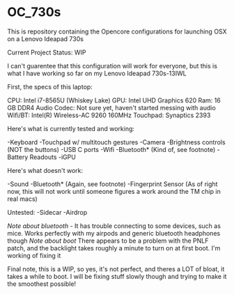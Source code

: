 # OC_730s
This is repository containing the Opencore configurations for launching OSX on a Lenovo Ideapad 730s

Current Project Status: WIP

I can't guarentee that this configuration will work for everyone, but this is what I have working so far on my Lenovo Ideapad 730s-13IWL

First, the specs of this laptop:


CPU:            Intel i7-8565U (Whiskey Lake)
GPU:            Intel UHD Graphics 620
Ram:            16 GB DDR4
Audio Codec:    Not sure yet, haven't started messing with audio
Wifi/BT:        Intel(R) Wireless-AC 9260 160MHz
Touchpad:       Synaptics 2393


Here's what is currently tested and working:

-Keyboard
-Touchpad w/ multitouch gestures
-Camera 
-Brightness controls (NOT the buttons)
-USB C ports 
-Wifi
-Bluetooth* (Kind of, see footnote)
-Battery Readouts
-iGPU

Here's what doesn't work:

-Sound 
-Bluetooth* (Again, see footnote)
-Fingerprint Sensor (As of right now, this will not work until someone figures a work around the TM chip in real macs)

Untested:
-Sidecar
-Airdrop

*Note about bluetooth* - It has trouble connecting to some devices, such as mice. Works perfectly with my airpods and generic bluetooth headphones though
*Note about boot* There appears to be a problem with the PNLF patch, and the backlight takes roughly a minute to turn on at first boot. I'm working of fixing it

Final note, this is a WIP, so yes, it's not perfect, and theres a LOT of bloat, it takes a while to boot. I will be fixing stuff slowly though and trying to make it the smoothest possible!


